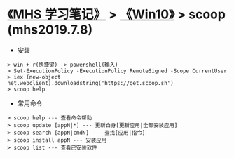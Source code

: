 # [《MHS 学习笔记》] > [《Win10》] > scoop (mhs2019.7.8)

- 安装
```
> win + r(快捷键) -> powershell(输入)
> Set-ExecutionPolicy -ExecutionPolicy RemoteSigned -Scope CurrentUser
> iex (new-object net.webclient).downloadstring('https://get.scoop.sh')
> scoop help
```
- 常用命令
```
> scoop help --- 查看命令帮助
> scoop update [appN|*] --- 更新自身[更新应用|全部安装应用]
> scoop search [appN|cmdN] --- 查找[应用|指令]
> scoop install appN --- 安装应用
> scoop list --- 查看已安装软件
```

#
[《MHS 学习笔记》]: https://mhsnet.github.io/mhsstudynotes/ "《MHS 学习笔记》"
[《Win10》]: https://mhsnet.github.io/mhsstudynotes/os/win10/index.html "《Win10》"